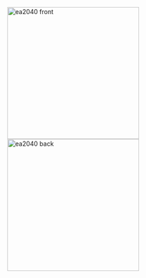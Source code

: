 <p float="left">
  <img src="https://github.com/user-attachments/assets/d7d567f2-8106-4424-8c21-e854ce5180d1" alt="ea2040 front" height="300">
  <img src="https://github.com/user-attachments/assets/217db2ea-2b1b-4dd8-8e40-8f1f6d919070" alt="ea2040 back" height="300">
</p>
